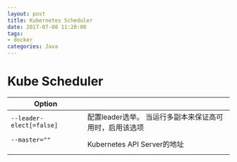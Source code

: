```yaml
---
layout: post
title: Kubernetes Scheduler
date: 2017-07-08 11:20:00
tags:
- docker
categories: Java
---
```


# Kube Scheduler


|                Option                |                                                        |  
| ------------------------------------ | ------------------------------------------------------ |
| `--leader-elect[=false]`             | 配置leader选举。 当运行多副本来保证高可用时，启用该选项        |
| `--master=""`                        | Kubernetes API Server的地址                             |
